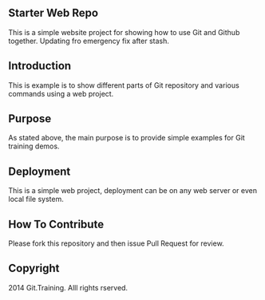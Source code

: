 ## Starter Web Repo

This is a simple website project for showing how to use Git and Github together. Updating fro emergency fix after stash.

## Introduction

This is example is to show different parts of Git repository and various commands using a web project.

## Purpose

As stated above, the main purpose is to provide simple examples for Git training demos.

## Deployment

This is a simple web project, deployment can be on any web server or even local file system.

## How To Contribute

Please fork this repository and then issue Pull Request for review.

## Copyright

 2014 Git.Training. Alll rights rserved.
